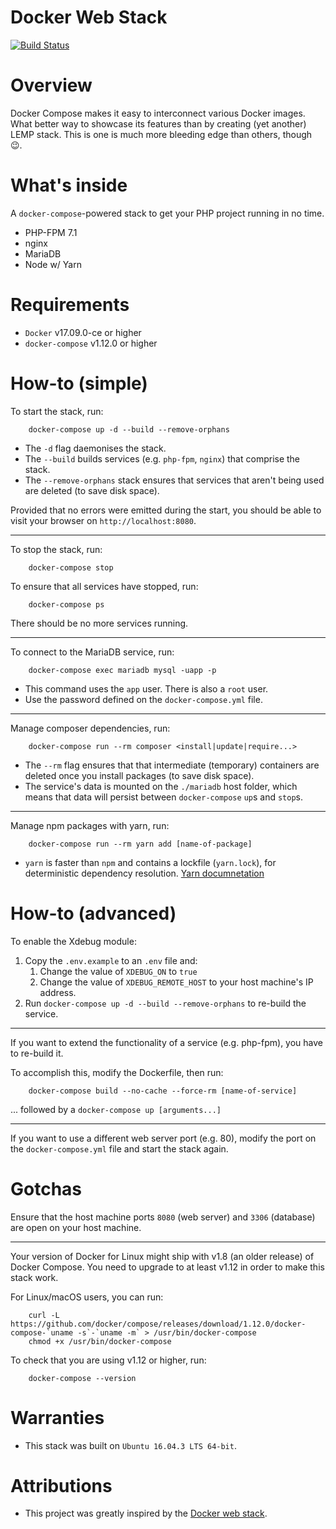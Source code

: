 # Docker Web Stack

[![Build Status](https://travis-ci.org/rolandsusans/web-stack.svg?branch=master)](https://travis-ci.org/rolandsusans/web-stack)
# Overview

Docker Compose makes it easy to interconnect various Docker images. What better way to showcase its features than by
creating (yet another) LEMP stack. This is one is much more bleeding edge than others, though :wink:.

# What's inside

A `docker-compose`-powered stack to get your PHP project running in no time.

- PHP-FPM 7.1
- nginx
- MariaDB
- Node w/ Yarn


# Requirements

- `Docker` v17.09.0-ce or higher
- `docker-compose` v1.12.0 or higher


# How-to (simple)

To start the stack, run:

        docker-compose up -d --build --remove-orphans

- The `-d` flag daemonises the stack.
- The `--build` builds services (e.g. `php-fpm`, `nginx`) that comprise the stack.
- The `--remove-orphans` stack ensures that services that aren't being used are deleted (to save disk space).

Provided that no errors were emitted during the start, you should be able to visit your browser on `http://localhost:8080`.

---

To stop the stack, run:

        docker-compose stop

To ensure that all services have stopped, run:

        docker-compose ps

There should be no more services running.

---

To connect to the MariaDB service, run:

        docker-compose exec mariadb mysql -uapp -p

- This command uses the `app` user. There is also a `root` user.
- Use the password defined on the `docker-compose.yml` file.

---

Manage composer dependencies, run:

        docker-compose run --rm composer <install|update|require...>

- The `--rm` flag ensures that that intermediate (temporary) containers are deleted once you install packages (to save disk space).
- The service's data is mounted on the `./mariadb` host folder, which means that data will persist between `docker-compose` `up`s and `stop`s.


---

Manage npm packages with yarn, run:

        docker-compose run --rm yarn add [name-of-package]

- `yarn` is faster than `npm` and contains a lockfile (`yarn.lock`), for deterministic dependency resolution.
[Yarn documnetation](https://yarnpkg.com/en/docs/usage)

# How-to (advanced)

To enable the Xdebug module:

1. Copy the `.env.example` to an `.env` file and:
    1. Change the value of `XDEBUG_ON` to `true`
    1. Change the value of `XDEBUG_REMOTE_HOST` to your host machine's IP address.
2.  Run `docker-compose up -d --build --remove-orphans` to re-build the service.

---

If you want to extend the functionality of a service (e.g. php-fpm), you have to re-build it.

To accomplish this, modify the Dockerfile, then run:

        docker-compose build --no-cache --force-rm [name-of-service]

... followed by a `docker-compose up [arguments...]`

---

If you want to use a different web server port (e.g. 80), modify the port on the `docker-compose.yml` file
and start the stack again.


# Gotchas

Ensure that the host machine ports `8080` (web server) and `3306` (database) are open on your host machine.

---

Your version of Docker for Linux might ship with v1.8 (an older release) of Docker Compose. You need to upgrade
to at least v1.12 in order to make this stack work.

For Linux/macOS users, you can run:

        curl -L https://github.com/docker/compose/releases/download/1.12.0/docker-compose-`uname -s`-`uname -m` > /usr/bin/docker-compose
        chmod +x /usr/bin/docker-compose

To check that you are using v1.12 or higher, run:

        docker-compose --version


# Warranties

- This stack was built on `Ubuntu 16.04.3 LTS 64-bit`.


# Attributions

- This project was greatly inspired by the [Docker web stack](https://github.com/jpcaparas/docker-web-stack).

